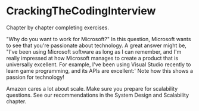 # CrackingTheCodingInterview
Chapter by chapter completing exercises.


"Why do you want to work for Microsoft?"
In this question, Microsoft wants to see that you're passionate about technology. A great answer might be, "I've been using Microsoft software as long as I can remember, and I'm really impressed at how Microsoft manages to create a product that is universally excellent. For example, I've been using Visual Studio recently to learn game programming, and its APls are excellent:' Note how this shows a passion for technology!


Amazon cares a lot about scale. Make sure you prepare for scalability questions.
See our recommendations in the System Design and Scalability chapter.
